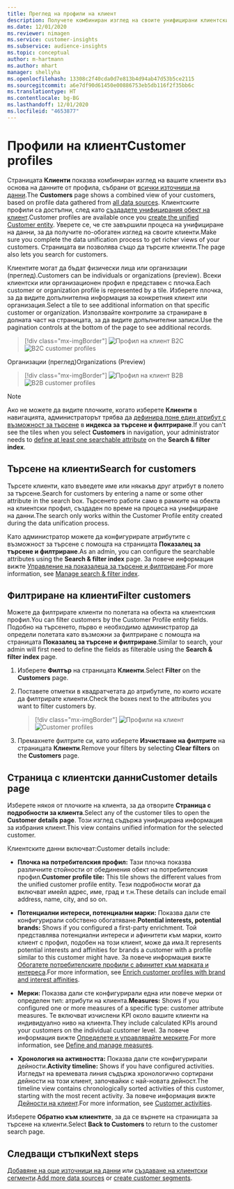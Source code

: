 ```yaml
---
title: Преглед на профили на клиент
description: Получете комбиниран изглед на своите унифицирани клиентски данни.
ms.date: 12/01/2020
ms.reviewer: nimagen
ms.service: customer-insights
ms.subservice: audience-insights
ms.topic: conceptual
author: m-hartmann
ms.author: mhart
manager: shellyha
ms.openlocfilehash: 13308c2f40cda0d7e813b4d94ab47d53b5ce2115
ms.sourcegitcommit: a6e7df90d61450e00886753eb5db116f2f35bb6c
ms.translationtype: HT
ms.contentlocale: bg-BG
ms.lasthandoff: 12/01/2020
ms.locfileid: "4653877"
---
```

# <a name="customer-profiles"></a><span data-ttu-id="3af37-103">Профили на клиент</span><span class="sxs-lookup"><span data-stu-id="3af37-103">Customer profiles</span></span>

<span data-ttu-id="3af37-104">Страницата **Клиенти** показва комбиниран изглед на вашите клиенти въз основа на данните от профила, събрани от [всички източници на данни](data-sources.md).</span><span class="sxs-lookup"><span data-stu-id="3af37-104">The **Customers** page shows a combined view of your customers, based on profile data gathered from [all data sources](data-sources.md).</span></span> <span data-ttu-id="3af37-105">Клиентските профили са достъпни, след като [създадете унифицирания обект на клиент](data-unification.md).</span><span class="sxs-lookup"><span data-stu-id="3af37-105">Customer profiles are available once you [create the unified Customer entity](data-unification.md).</span></span> <span data-ttu-id="3af37-106">Уверете се, че сте завършили процеса на унифициране на данни, за да получите по-обогатен изглед на своите клиенти.</span><span class="sxs-lookup"><span data-stu-id="3af37-106">Make sure you complete the data unification process to get richer views of your customers.</span></span> <span data-ttu-id="3af37-107">Страницата ви позволява също да търсите клиенти.</span><span class="sxs-lookup"><span data-stu-id="3af37-107">The page also lets you search for customers.</span></span>

<span data-ttu-id="3af37-108">Клиентите могат да бъдат физически лица или организации (преглед).</span><span class="sxs-lookup"><span data-stu-id="3af37-108">Customers can be individuals or organizations (preview).</span></span> <span data-ttu-id="3af37-109">Всеки клиентски или организационен профил е представен с плочка.</span><span class="sxs-lookup"><span data-stu-id="3af37-109">Each customer or organization profile is represented by a tile.</span></span> <span data-ttu-id="3af37-110">Изберете плочка, за да видите допълнителна информация за конкретния клиент или организация.</span><span class="sxs-lookup"><span data-stu-id="3af37-110">Select a tile to see additional information on that specific customer or organization.</span></span> <span data-ttu-id="3af37-111">Използвайте контролите за страниране в долната част на страницата, за да видите допълнителни записи.</span><span class="sxs-lookup"><span data-stu-id="3af37-111">Use the pagination controls at the bottom of the page to see additional records.</span></span>

> [!div class="mx-imgBorder"] 
> <span data-ttu-id="3af37-112">![Профил на клиент B2C](media/profiles-customers.png "Профил на клиент B2C")</span><span class="sxs-lookup"><span data-stu-id="3af37-112">![B2C customer profiles](media/profiles-customers.png "B2C customer profiles")</span></span>

<span data-ttu-id="3af37-113">Организации (преглед)</span><span class="sxs-lookup"><span data-stu-id="3af37-113">Organizations (Preview)</span></span>
> [!div class="mx-imgBorder"] 
> <span data-ttu-id="3af37-114">![Профил на клиент B2B](media/profile-customers-b2b.png "Профил на клиент B2B")</span><span class="sxs-lookup"><span data-stu-id="3af37-114">![B2B customer profiles](media/profile-customers-b2b.png "B2B customer profiles")</span></span>

> [!NOTE]
> <span data-ttu-id="3af37-115">Ако не можете да видите плочките, когато изберете **Клиенти** в навигацията, администраторът трябва да [дефинира поне един атрибут с възможност за търсене](search-filter-index.md) в **индекса за търсене и филтриране**.</span><span class="sxs-lookup"><span data-stu-id="3af37-115">If you can't see the tiles when you select **Customers** in navigation, your administrator needs to [define at least one searchable attribute](search-filter-index.md) on the **Search & filter index**.</span></span>

## <a name="search-for-customers"></a><span data-ttu-id="3af37-116">Търсене на клиенти</span><span class="sxs-lookup"><span data-stu-id="3af37-116">Search for customers</span></span>

<span data-ttu-id="3af37-117">Търсете клиенти, като въведете име или някакъв друг атрибут в полето за търсене.</span><span class="sxs-lookup"><span data-stu-id="3af37-117">Search for customers by entering a name or some other attribute in the search box.</span></span> <span data-ttu-id="3af37-118">Търсенето работи само в рамките на обекта на клиентски профил, създаден по време на процеса на унифициране на данни.</span><span class="sxs-lookup"><span data-stu-id="3af37-118">The search only works within the Customer Profile entity created during the data unification process.</span></span>

<span data-ttu-id="3af37-119">Като администратор можете да конфигурирате атрибутите с възможност за търсене с помощта на страницата **Показалец за търсене и филтриране**.</span><span class="sxs-lookup"><span data-stu-id="3af37-119">As an admin, you can configure the searchable attributes using the **Search & filter index** page.</span></span> <span data-ttu-id="3af37-120">За повече информация вижте [Управление на показалеца за търсене и филтриране](search-filter-index.md).</span><span class="sxs-lookup"><span data-stu-id="3af37-120">For more information, see [Manage search & filter index](search-filter-index.md).</span></span>

## <a name="filter-customers"></a><span data-ttu-id="3af37-121">Филтриране на клиенти</span><span class="sxs-lookup"><span data-stu-id="3af37-121">Filter customers</span></span>

<span data-ttu-id="3af37-122">Можете да филтрирате клиенти по полетата на обекта на клиентския профил.</span><span class="sxs-lookup"><span data-stu-id="3af37-122">You can filter customers by the Customer Profile entity fields.</span></span> <span data-ttu-id="3af37-123">Подобно на търсенето, първо е необходимо администратор да определи полетата като възможни за филтриране с помощта на страницата **Показалец за търсене и филтриране**.</span><span class="sxs-lookup"><span data-stu-id="3af37-123">Similar to search, your admin will first need to define the fields as filterable using the **Search & filter index** page.</span></span>

1. <span data-ttu-id="3af37-124">Изберете **Филтър** на страницата **Клиенти**.</span><span class="sxs-lookup"><span data-stu-id="3af37-124">Select **Filter** on the **Customers** page.</span></span>

2. <span data-ttu-id="3af37-125">Поставете отметки в квадратчетата до атрибутите, по които искате да филтрирате клиенти.</span><span class="sxs-lookup"><span data-stu-id="3af37-125">Check the boxes next to the attributes you want to filter customers by.</span></span>

   > [!div class="mx-imgBorder"] 
   > <span data-ttu-id="3af37-126">![Профили на клиент](media/profiles-customers3.png "Профили на клиент")</span><span class="sxs-lookup"><span data-stu-id="3af37-126">![Customer profiles](media/profiles-customers3.png "Customer profiles")</span></span>

3. <span data-ttu-id="3af37-127">Премахнете филтрите си, като изберете **Изчистване на филтрите** на страницата **Клиенти**.</span><span class="sxs-lookup"><span data-stu-id="3af37-127">Remove your filters by selecting **Clear filters** on the **Customers** page.</span></span>

##  <a name="customer-details-page"></a><span data-ttu-id="3af37-128">Страница с клиентски данни</span><span class="sxs-lookup"><span data-stu-id="3af37-128">Customer details page</span></span>

<span data-ttu-id="3af37-129">Изберете някоя от плочките на клиента, за да отворите **Страница с подробности за клиента**.</span><span class="sxs-lookup"><span data-stu-id="3af37-129">Select any of the customer tiles to open the **Customer details page**.</span></span> <span data-ttu-id="3af37-130">Този изглед съдържа унифицирана информация за избрания клиент.</span><span class="sxs-lookup"><span data-stu-id="3af37-130">This view contains unified information for the selected customer.</span></span>

<span data-ttu-id="3af37-131">Клиентските данни включват:</span><span class="sxs-lookup"><span data-stu-id="3af37-131">Customer details include:</span></span>

-   <span data-ttu-id="3af37-132">**Плочка на потребителския профил:** Тази плочка показва различните стойности от обединения обект на потребителския профил.</span><span class="sxs-lookup"><span data-stu-id="3af37-132">**Customer profile tile:** This tile shows the different values from the unified customer profile entity.</span></span> <span data-ttu-id="3af37-133">Тези подробности могат да включват имейл адрес, име, град и т.н.</span><span class="sxs-lookup"><span data-stu-id="3af37-133">These details can include email address, name, city, and so on.</span></span> 

-   <span data-ttu-id="3af37-134">**Потенциални интереси, потенциални марки:** Показва дали сте конфигурирали собствено обогатяване.</span><span class="sxs-lookup"><span data-stu-id="3af37-134">**Potential interests, potential brands:** Shows if you configured a first-party enrichment.</span></span> <span data-ttu-id="3af37-135">Той представлява потенциални интереси и афинитети към марки, които клиент с профил, подобен на този клиент, може да има.</span><span class="sxs-lookup"><span data-stu-id="3af37-135">It represents potential interests and affinities for brands a customer with a profile similar to this customer might have.</span></span> <span data-ttu-id="3af37-136">За повече информация вижте [Обогатете потребителските профили с афинитет към марката и интереса](enrichment-microsoft-graph.md).</span><span class="sxs-lookup"><span data-stu-id="3af37-136">For more information, see [Enrich customer profiles with brand and interest affinities](enrichment-microsoft-graph.md).</span></span>

-   <span data-ttu-id="3af37-137">**Мерки:** Показва дали сте конфигурирали една или повече мерки от определен тип: атрибути на клиента.</span><span class="sxs-lookup"><span data-stu-id="3af37-137">**Measures:** Shows if you configured one or more measures of a specific type: customer attribute measures.</span></span> <span data-ttu-id="3af37-138">Те включват изчислени KPI около вашите клиенти на индивидуално ниво на клиента.</span><span class="sxs-lookup"><span data-stu-id="3af37-138">They include calculated KPIs around your customers on the individual customer level.</span></span> <span data-ttu-id="3af37-139">За повече информация вижте [Определете и управлявайте мерките](measures.md).</span><span class="sxs-lookup"><span data-stu-id="3af37-139">For more information, see [Define and manage measures](measures.md).</span></span>

-   <span data-ttu-id="3af37-140">**Хронология на активността:** Показва дали сте конфигурирали дейности.</span><span class="sxs-lookup"><span data-stu-id="3af37-140">**Activity timeline:** Shows if you have configured activities.</span></span> <span data-ttu-id="3af37-141">Изгледът на времевата линия съдържа хронологично сортирани дейности на този клиент, започвайки с най-новата дейност.</span><span class="sxs-lookup"><span data-stu-id="3af37-141">The timeline view contains chronologically sorted activities of this customer, starting with the most recent activity.</span></span> <span data-ttu-id="3af37-142">За повече информация вижте [Дейности на клиент](activities.md).</span><span class="sxs-lookup"><span data-stu-id="3af37-142">For more information, see [Customer activities](activities.md).</span></span>

<span data-ttu-id="3af37-143">Изберете **Обратно към клиентите**, за да се върнете на страницата за търсене на клиенти.</span><span class="sxs-lookup"><span data-stu-id="3af37-143">Select **Back to Customers** to return to the customer search page.</span></span>

## <a name="next-steps"></a><span data-ttu-id="3af37-144">Следващи стъпки</span><span class="sxs-lookup"><span data-stu-id="3af37-144">Next steps</span></span>

<span data-ttu-id="3af37-145">[Добавяне на още източници на данни](data-sources.md) или [създаване на клиентски сегменти](segments.md).</span><span class="sxs-lookup"><span data-stu-id="3af37-145">[Add more data sources](data-sources.md) or [create customer segments](segments.md).</span></span>
